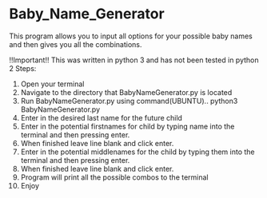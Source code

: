 # Baby_Name_Generator
This program allows you to input all options for your possible baby names and then gives you all the combinations.

!!Important!! This was written in python 3 and has not been tested in python 2
Steps:
  1. Open your terminal
  2. Navigate to the directory that BabyNameGenerator.py is located
  3. Run BabyNameGenerator.py using command(UBUNTU).. python3 BabyNameGenerator.py
  4. Enter in the desired last name for the future child
  5. Enter in the potential firstnames for child by typing name into the terminal and then pressing enter.
  6. When finished leave line blank and click enter.
  7. Enter in the potential middlenames for the child by typing them into the terminal and then pressing enter.
  8. When finished leave line blank and click enter.
  9. Program will print all the possible combos to the terminal
  10. Enjoy
